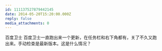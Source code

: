 ```yaml
---
id: 111137527879442145
date: 2014-05-20T15:20:00.000Z
reply: false
media_attachments: 0
---
```


百度卫士 百度卫士一直跑出来一个更新，在任务栏和右下角都有，关了不久又跑出来。手动检查是最新版本。这是什么情况？ ​​​​

